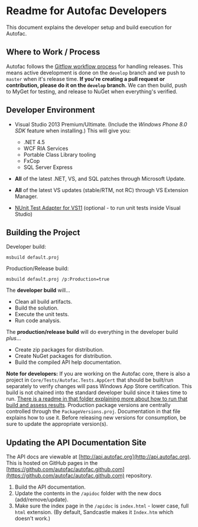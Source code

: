 # Readme for Autofac Developers

This document explains the developer setup and build execution for Autofac.

## Where to Work / Process

Autofac follows the [Gitflow workflow process](https://www.atlassian.com/git/tutorials/comparing-workflows/gitflow-workflow/) for handling releases. This means active development is done on the `develop` branch and we push to `master` when it's release time. **If you're creating a pull request or contribution, please do it on the `develop` branch.** We can then build, push to MyGet for testing, and release to NuGet when everything's verified.

## Developer Environment

 - Visual Studio 2013 Premium/Ultimate. (Include the *Windows Phone 8.0 SDK*
   feature when installing.) This will give you:

   - .NET 4.5
   - WCF RIA Services
   - Portable Class Library tooling
   - FxCop
   - SQL Server Express

 - **All** of the latest .NET, VS, and SQL patches through Microsoft Update.
 - **All** of the latest VS updates (stable/RTM, not RC) through VS Extension
   Manager.
 - [NUnit Test Adapter for VS11](http://nunit.org/index.php?p=vsTestAdapter&amp;r=2.6.3)
   (optional - to run unit tests inside Visual Studio)

## Building the Project

Developer build:

`msbuild default.proj`

Production/Release build:

`msbuild default.proj /p:Production=true`

The **developer build** will...

 - Clean all build artifacts.
 - Build the solution.
 - Execute the unit tests.
 - Run code analysis.

The **production/release build** will do everything in the developer build
*plus*...

 - Create zip packages for distribution.
 - Create NuGet packages for distribution.
 - Build the compiled API help documentation.

**Note for developers:** If you are working on the Autofac core, there is
also a project in `Core/Tests/Autofac.Tests.AppCert` that should be built/run
separately to verify changes will pass Windows App Store certification. This
build is not chained into the standard developer build since it takes time to
run. [There is a readme in that folder explaining more about how to run that
build and assess results](https://github.com/autofac/Autofac/blob/master/Core/Tests/Autofac.Tests.AppCert/readme.html).
Production package versions are centrally controlled through the
`PackageVersions.proj`. Documentation in that file explains how to use it.
Before releasing new versions for consumption, be sure to update the
appropriate version(s).

## Updating the API Documentation Site

The API docs are viewable at [http://api.autofac.org](http://api.autofac.org).
This is hosted on GitHub pages in the
[https://github.com/autofac/autofac.github.com](https://github.com/autofac/autofac.github.com)
repository.

 1. Build the API documentation.
 2. Update the contents in the `/apidoc` folder with the new docs (add/remove/update).
 3. Make sure the index page in the `/apidoc` is `index.html` - lower case,
    full `html` extension. (By default, Sandcastle makes it `Index.htm` which
    doesn't work.)
